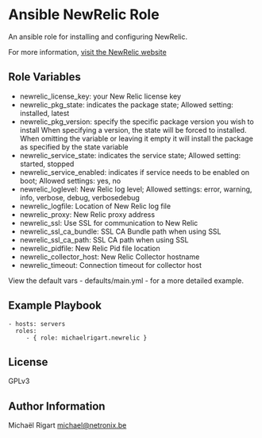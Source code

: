 Ansible NewRelic Role
=====================

An ansible role for installing and configuring NewRelic.
 
For more information, [visit the NewRelic website](http://newrelic.com/)

Role Variables
--------------

- newrelic_license_key: your New Relic license key
- newrelic_pkg_state: indicates the package state; Allowed setting: installed, latest
- newrelic_pkg_version: specify the specific package version you wish to install
When specifying a version, the state will be forced to installed. When omitting the variable or leaving it empty
it will install the package as specified by the state variable 
- newrelic_service_state: indicates the service state; Allowed setting: started, stopped 
- newrelic_service_enabled: indicates if service needs to be enabled on boot; Allowed settings: yes, no
- newrelic_loglevel: New Relic log level; Allowed settings: error, warning, info, verbose, debug, verbosedebug
- newrelic_logfile: Location of New Relic log file
- newrelic_proxy: New Relic proxy address
- newrelic_ssl: Use SSL for communication to New Relic
- newrelic_ssl_ca_bundle: SSL CA Bundle path when using SSL
- newrelic_ssl_ca_path: SSL CA path when using SSL
- newrelic_pidfile: New Relic Pid file location
- newrelic_collector_host: New Relic Collector hostname
- newrelic_timeout: Connection timeout for collector host

View the default vars - defaults/main.yml - for a more detailed example.

Example Playbook
----------------

    - hosts: servers
      roles:
         - { role: michaelrigart.newrelic }

License
-------

GPLv3

Author Information
------------------

Michaël Rigart <michael@netronix.be>